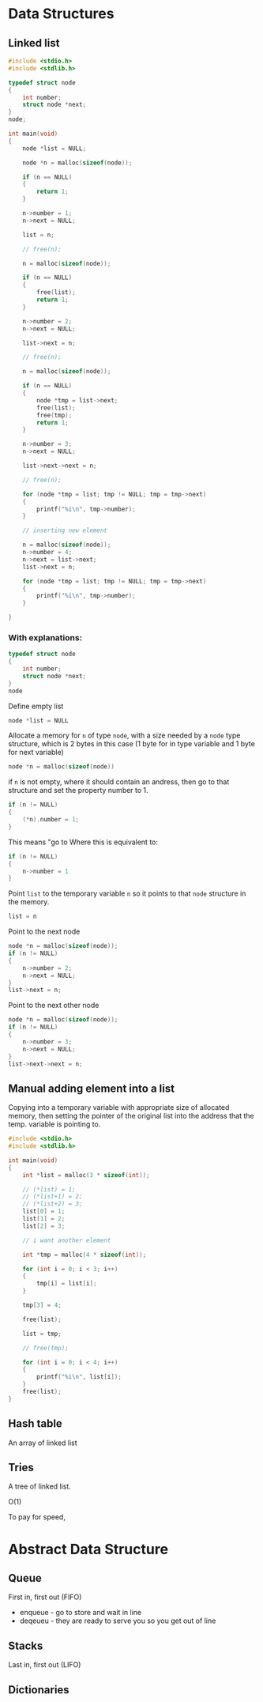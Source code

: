 # Data Structures

## Linked list

```c
#include <stdio.h>
#include <stdlib.h>

typedef struct node
{
    int number;
    struct node *next;
}
node;

int main(void)
{
    node *list = NULL;

    node *n = malloc(sizeof(node));

    if (n == NULL)
    {
        return 1;
    }

    n->number = 1;
    n->next = NULL;

    list = n;

    // free(n);

    n = malloc(sizeof(node));

    if (n == NULL)
    {
        free(list);
        return 1;
    }

    n->number = 2;
    n->next = NULL;

    list->next = n;

    // free(n);

    n = malloc(sizeof(node));

    if (n == NULL)
    {
        node *tmp = list->next;
        free(list);
        free(tmp);
        return 1;
    }

    n->number = 3;
    n->next = NULL;

    list->next->next = n;

    // free(n);

    for (node *tmp = list; tmp != NULL; tmp = tmp->next)
    {
        printf("%i\n", tmp->number);
    }

    // inserting new element

    n = malloc(sizeof(node));
    n->number = 4;
    n->next = list->next;
    list->next = n;

    for (node *tmp = list; tmp != NULL; tmp = tmp->next)
    {
        printf("%i\n", tmp->number);
    }

}
```

### With explanations:

```c
typedef struct node
{
    int number;
    struct node *next;
}
node
```

Define empty list

```c
node *list = NULL
```

Allocate a memory for `n` of type `node`, with a size needed by a `node` type structure, which is 2 bytes in this case (1 byte for in type variable and 1 byte for next variable)

```c
node *n = malloc(sizeof(node))
```

if `n` is not empty, where it should contain an andress, then go to that structure and set the property number to 1.

```c
if (n != NULL)
{
    (*n).number = 1;
}
```

This means "go to Where this is equivalent to:

```c
if (n != NULL)
{
    n->number = 1
}
```

Point `list` to the temporary variable `n` so it points to that `node` structure in the memory.

```c
list = n
```

Point to the next node

```c
node *n = malloc(sizeof(node));
if (n != NULL)
{
    n->number = 2;
    n->next = NULL;
}
list->next = n;
```

Point to the next other node

```c
node *n = malloc(sizeof(node));
if (n != NULL)
{
    n->number = 3;
    n->next = NULL;
}
list->next->next = n;
```

## Manual adding element into a list

Copying into a temporary variable with appropriate size of allocated memory, then setting the pointer of the original list into the address that the temp. variable is pointing to.

```c
#include <stdio.h>
#include <stdlib.h>

int main(void)
{
    int *list = malloc(3 * sizeof(int));

    // (*list) = 1;
    // (*list+1) = 2;
    // (*list+2) = 3;
    list[0] = 1;
    list[1] = 2;
    list[2] = 3;

    // i want another element

    int *tmp = malloc(4 * sizeof(int));

    for (int i = 0; i < 3; i++)
    {
        tmp[i] = list[i];
    }

    tmp[3] = 4;

    free(list);

    list = tmp;

    // free(tmp);

    for (int i = 0; i < 4; i++)
    {
        printf("%i\n", list[i]);
    }
    free(list);
}
```

## Hash table

An array of linked list

## Tries

A tree of linked list.

O(1)

To pay for speed, 

# Abstract Data Structure

## Queue
First in, first out (FIFO)
* enqueue - go to store and wait in line
* deqeueu - they are ready to serve you so you get out of line

## Stacks
Last in, first out (LIFO)

## Dictionaries

